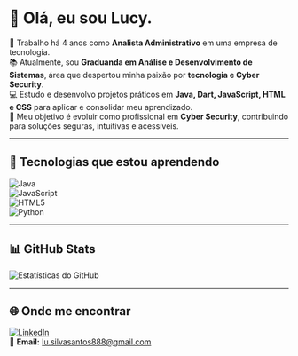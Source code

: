 # 👋 Olá, eu sou Lucy.

💼 Trabalho há 4 anos como **Analista Administrativo** em uma empresa de tecnologia.  
📚 Atualmente, sou **Graduanda em Análise e Desenvolvimento de Sistemas**, área que despertou minha paixão por **tecnologia e Cyber Security**.  
💻 Estudo e desenvolvo projetos práticos em **Java, Dart, JavaScript, HTML e CSS** para aplicar e consolidar meu aprendizado.  
🚀 Meu objetivo é evoluir como profissional em **Cyber Security**, contribuindo para soluções seguras, intuitivas e acessíveis.  

---

## 🚀 Tecnologias que estou aprendendo
![Java](https://img.shields.io/badge/Java-ED8B00?style=for-the-badge&logo=openjdk&logoColor=white)    
![JavaScript](https://img.shields.io/badge/JavaScript-F7DF1E?style=for-the-badge&logo=javascript&logoColor=black)  
![HTML5](https://img.shields.io/badge/HTML5-E34F26?style=for-the-badge&logo=html5&logoColor=white)  
<img src="https://img.shields.io/badge/-Python-3776AB?style=for-the-badge&logo=python&logoColor=white" alt="Python">

---

## 📊 GitHub Stats
![Estatísticas do GitHub](https://github-readme-stats.vercel.app/api?username=lusilva888-hub&show_icons=true&theme=tokyonight)  

---

## 🌐 Onde me encontrar
[![LinkedIn](https://img.shields.io/badge/LinkedIn-0A66C2?style=for-the-badge&logo=linkedin&logoColor=white)](https://www.linkedin.com/in/lucineia-santos-916863244/)  
📧 **Email:** lu.silvasantos888@gmail.com
